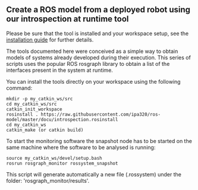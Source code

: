 ## Create a ROS model from a deployed robot using our introspection at runtime tool

Please be sure that the tool is installed and your workspace setup, see the [installation guide](../README.md) for further details.

The tools documented here were conceived as a simple way to obtain models of systems already developed during their execution. This series of scripts uses the popular ROS rosgraph library to obtain a list of the interfaces present in the system at runtime. 

You can install the tools directly on your workspace using the following command:

```
mkdir -p my_catkin_ws/src
cd my_catkin_ws/src
catkin_init_workspace
rosinstall . https://raw.githubusercontent.com/ipa320/ros-model/master/docu/introspection.rosinstall
cd my_catkin_ws
catkin_make (or catkin build)
```

To start the monitoring software the snapshot node has to be started on the same machine where the software to be analysed is running:

```
source my_catkin_ws/devel/setup.bash
rosrun rosgraph_monitor rossystem_snapshot
```

This script will generate automatically a new file (.rossystem) under the folder: 'rosgraph_monitor/results'.
